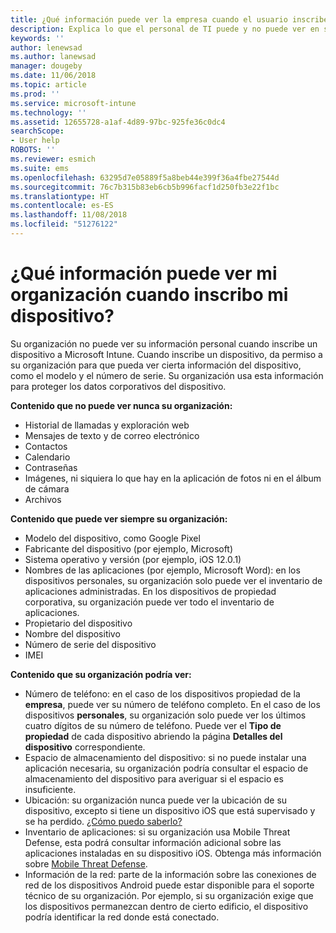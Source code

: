 ```yaml
---
title: ¿Qué información puede ver la empresa cuando el usuario inscribe el dispositivo?
description: Explica lo que el personal de TI puede y no puede ver en su dispositivo administrado.
keywords: ''
author: lenewsad
ms.author: lanewsad
manager: dougeby
ms.date: 11/06/2018
ms.topic: article
ms.prod: ''
ms.service: microsoft-intune
ms.technology: ''
ms.assetid: 12655728-a1af-4d89-97bc-925fe36c0dc4
searchScope:
- User help
ROBOTS: ''
ms.reviewer: esmich
ms.suite: ems
ms.openlocfilehash: 63295d7e05889f5a8beb44e399f36a4fbe27544d
ms.sourcegitcommit: 76c7b315b83eb6cb5b996facf1d250fb3e22f1bc
ms.translationtype: HT
ms.contentlocale: es-ES
ms.lasthandoff: 11/08/2018
ms.locfileid: "51276122"
---
```

# <a name="what-information-can-my-organization-see-when-i-enroll-my-device"></a>¿Qué información puede ver mi organización cuando inscribo mi dispositivo?

Su organización no puede ver su información personal cuando inscribe un dispositivo a Microsoft Intune. Cuando inscribe un dispositivo, da permiso a su organización para que pueda ver cierta información del dispositivo, como el modelo y el número de serie. Su organización usa esta información para proteger los datos corporativos del dispositivo.

**Contenido que no puede ver nunca su organización:**

- Historial de llamadas y exploración web
- Mensajes de texto y de correo electrónico
- Contactos
- Calendario
-   Contraseñas
- Imágenes, ni siquiera lo que hay en la aplicación de fotos ni en el álbum de cámara
- Archivos

**Contenido que puede ver siempre su organización:**

- Modelo del dispositivo, como Google Pixel
- Fabricante del dispositivo (por ejemplo, Microsoft)
- Sistema operativo y versión (por ejemplo, iOS 12.0.1)
- Nombres de las aplicaciones (por ejemplo, Microsoft Word): en los dispositivos personales, su organización solo puede ver el inventario de aplicaciones administradas. En los dispositivos de propiedad corporativa, su organización puede ver todo el inventario de aplicaciones.
- Propietario del dispositivo
- Nombre del dispositivo
- Número de serie del dispositivo
- IMEI

**Contenido que su organización podría ver:**

-  Número de teléfono: en el caso de los dispositivos propiedad de la **empresa**, puede ver su número de teléfono completo. En el caso de los dispositivos **personales**, su organización solo puede ver los últimos cuatro dígitos de su número de teléfono. Puede ver el **Tipo de propiedad** de cada dispositivo abriendo la página **Detalles del dispositivo** correspondiente.
- Espacio de almacenamiento del dispositivo: si no puede instalar una aplicación necesaria, su organización podría consultar el espacio de almacenamiento del dispositivo para averiguar si el espacio es insuficiente.  
-  Ubicación: su organización nunca puede ver la ubicación de su dispositivo, excepto si tiene un dispositivo iOS que está supervisado y se ha perdido. [¿Cómo puedo saberlo?](https://go.microsoft.com/fwlink/?linkid=853816)
- Inventario de aplicaciones: si su organización usa Mobile Threat Defense, esta podrá consultar información adicional sobre las aplicaciones instaladas en su dispositivo iOS. Obtenga más información sobre [Mobile Threat Defense](you-are-prompted-to-install-mtd-ios.md).
- Información de la red: parte de la información sobre las conexiones de red de los dispositivos Android puede estar disponible para el soporte técnico de su organización. Por ejemplo, si su organización exige que los dispositivos permanezcan dentro de cierto edificio, el dispositivo podría identificar la red donde está conectado. 
